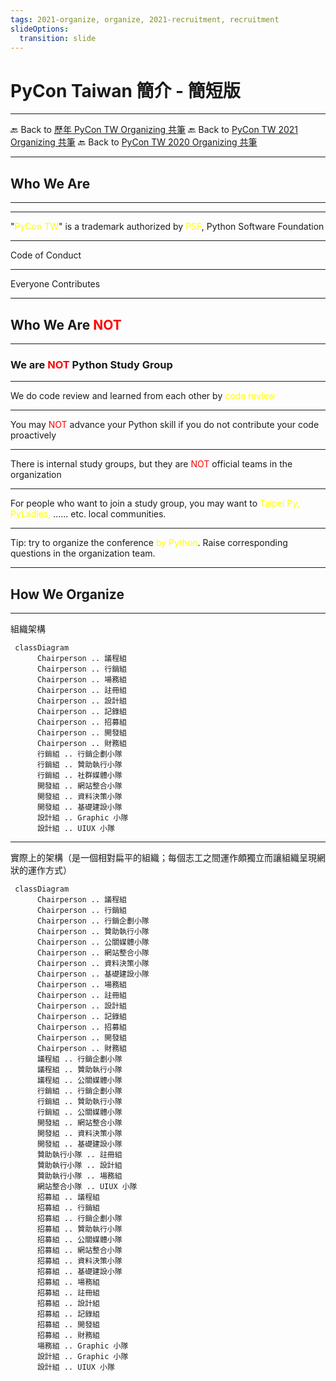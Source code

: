 ```yaml
---
tags: 2021-organize, organize, 2021-recruitment, recruitment
slideOptions:
  transition: slide
---
```


<style>
.red {
  color: red;
}
.yellow {
  color: yellow;
}
.green {
  color: green;
}
.blue {
  color: blue;
}
</style>


# PyCon Taiwan 簡介 - 簡短版

<!-- .slide: data-background="https://lineartran.nl/images-provisioning/10th-pycontw-theme-slide-bg.png"  -->

---

🔙 Back to [歷年 PyCon TW Organizing 共筆](/ryPr7SFyP/%2FHM5mHCFKQCu7-W5ea8ITcw%3Fview)
🔙 Back to [PyCon TW 2021 Organizing 共筆](/Wb9vQrfJQk-5tPoPR23hwA)
🔙 Back to [PyCon TW 2020 Organizing 共筆](/5u84SOprTUeQYBR57TH49w)

---

## Who We Are

<!-- .slide: data-background="https://lineartran.nl/images-provisioning/10th-pycontw-theme-slide-bg.png"  -->

----

<!-- .slide: data-background="https://lineartran.nl/images-provisioning/by-the-community-for-the-community.png"  -->

----

"<span class="yellow">PyCon TW</span>" is a trademark authorized by <span class="yellow">PSF</span>, Python Software Foundation

----

Code of Conduct

----

Everyone Contributes

---

## Who We Are <span class="red">NOT</span>

<!-- .slide: data-background="https://lineartran.nl/images-provisioning/10th-pycontw-theme-slide-bg.png"  -->

----

### We are <span class="red">NOT</span> Python Study Group


----

We do code review and learned from each other by <span class="yellow">code review</span>

----

You may <span class="red">NOT</span> advance your Python skill if you do not contribute your code proactively

----

There is internal study groups, but they are <span class="red">NOT</span> official teams in the organization

----

For people who want to join a study group, you may want to <span class="yellow">Taipei Py, PyLadies,</span> ...... etc. local communities.

----

Tip: try to organize the conference <span class="yellow">by Python</span>. Raise corresponding questions in the organization team.

---

## How We Organize

----

組織架構

<!--
- 組別需求圖
  - 議程最多
  - 有可能對不上
-->

<!--你以為的組織架構-->

<!--
```graphviz
digraph hierarchy {

                nodesep=1.0 // increases the separation between nodes

                node [color=Red,fontname=Courier,shape=box] //All nodes will this shape and colour
                edge [color=Blue, style=dashed] //All the lines look like this

                Chairperson->{議程組 行銷組 場務組 註冊組 設計組 記錄組 招募組 開發組 財務組}
                行銷組->{行銷企劃小隊 贊助執行小隊 公關媒體小隊}
                開發組->{網站整合小隊 資料決策小隊 基礎建設小隊}
                {rank=same;行銷組 開發組}  // Put them on the same level
}
-->
```mermaid
 classDiagram
      Chairperson .. 議程組
      Chairperson .. 行銷組
      Chairperson .. 場務組
      Chairperson .. 註冊組
      Chairperson .. 設計組
      Chairperson .. 記錄組
      Chairperson .. 招募組
      Chairperson .. 開發組
      Chairperson .. 財務組
      行銷組 .. 行銷企劃小隊
      行銷組 .. 贊助執行小隊
      行銷組 .. 社群媒體小隊
      開發組 .. 網站整合小隊
      開發組 .. 資料決策小隊
      開發組 .. 基礎建設小隊
      設計組 .. Graphic 小隊
      設計組 .. UIUX 小隊
``````

----

實際上的架構（是一個相對扁平的組織；每個志工之間運作頗獨立而讓組織呈現網狀的運作方式）

```mermaid
 classDiagram
      Chairperson .. 議程組
      Chairperson .. 行銷組
      Chairperson .. 行銷企劃小隊
      Chairperson .. 贊助執行小隊
      Chairperson .. 公關媒體小隊
      Chairperson .. 網站整合小隊
      Chairperson .. 資料決策小隊
      Chairperson .. 基礎建設小隊
      Chairperson .. 場務組
      Chairperson .. 註冊組
      Chairperson .. 設計組
      Chairperson .. 記錄組
      Chairperson .. 招募組
      Chairperson .. 開發組
      Chairperson .. 財務組
      議程組 .. 行銷企劃小隊
      議程組 .. 贊助執行小隊
      議程組 .. 公關媒體小隊
      行銷組 .. 行銷企劃小隊
      行銷組 .. 贊助執行小隊
      行銷組 .. 公關媒體小隊
      開發組 .. 網站整合小隊
      開發組 .. 資料決策小隊
      開發組 .. 基礎建設小隊
      贊助執行小隊 .. 註冊組
      贊助執行小隊 .. 設計組
      贊助執行小隊 .. 場務組
      網站整合小隊 .. UIUX 小隊
      招募組 .. 議程組
      招募組 .. 行銷組
      招募組 .. 行銷企劃小隊
      招募組 .. 贊助執行小隊
      招募組 .. 公關媒體小隊
      招募組 .. 網站整合小隊
      招募組 .. 資料決策小隊
      招募組 .. 基礎建設小隊
      招募組 .. 場務組
      招募組 .. 註冊組
      招募組 .. 設計組
      招募組 .. 記錄組
      招募組 .. 開發組
      招募組 .. 財務組
      場務組 .. Graphic 小隊
      設計組 .. Graphic 小隊
      設計組 .. UIUX 小隊
```


